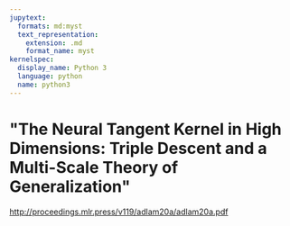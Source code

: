 ```yaml
---
jupytext:
  formats: md:myst
  text_representation:
    extension: .md
    format_name: myst
kernelspec:
  display_name: Python 3
  language: python
  name: python3
---
```


# "The Neural Tangent Kernel in High Dimensions: Triple Descent and a Multi-Scale Theory of Generalization"

http://proceedings.mlr.press/v119/adlam20a/adlam20a.pdf